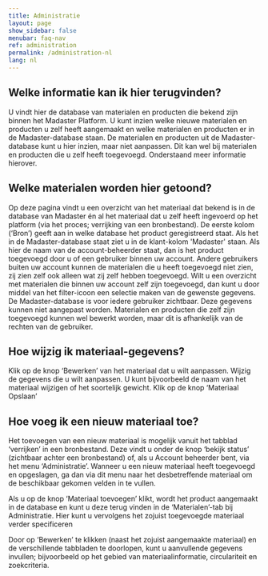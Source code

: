 ```yaml
---
title: Administratie
layout: page
show_sidebar: false
menubar: faq-nav
ref: administration
permalink: /administration-nl
lang: nl
---
```


## Welke informatie kan ik hier terugvinden?
U vindt hier de database van materialen en producten die bekend zijn binnen het Madaster Platform. U kunt inzien welke nieuwe materialen en producten u zelf heeft aangemaakt en welke materialen en producten er in de Madaster-database staan. De materialen en producten uit de Madaster-database kunt u hier inzien, maar niet aanpassen. Dit kan wel bij materialen en producten die u zelf heeft toegevoegd. Onderstaand meer informatie hierover.

## Welke materialen worden hier getoond?
Op deze pagina vindt u een overzicht van het materiaal dat bekend is in de database van Madaster én al het materiaal dat u zelf heeft ingevoerd op het platform (via het proces; verrijking van een bronbestand). De eerste kolom (‘Bron’) geeft aan in welke database het product geregistreerd staat. Als het in de Madaster-database staat ziet u in de klant-kolom 'Madaster' staan. Als hier de naam van de account-beheerder staat, dan is het product toegevoegd door u of een gebruiker binnen uw account. Andere gebruikers buiten uw account kunnen de materialen die u heeft toegevoegd niet zien, zij zien zelf ook alleen wat zij zelf hebben toegevoegd. Wilt u een overzicht met materialen die binnen uw account zelf zijn toegevoegd, dan kunt u door middel van het filter-icoon een selectie maken van de gewenste gegevens. De Madaster-database is voor iedere gebruiker zichtbaar. Deze gegevens kunnen niet aangepast worden. Materialen en producten die zelf zijn toegevoegd kunnen wel bewerkt worden, maar dit is afhankelijk van de rechten van de gebruiker.

## Hoe wijzig ik materiaal-gegevens?
Klik op de knop ‘Bewerken’ van het materiaal dat u wilt aanpassen.
Wijzig de gegevens die u wilt aanpassen. U kunt bijvoorbeeld de naam van het materiaal wijzigen of het soortelijk gewicht.
Klik op de knop ‘Materiaal Opslaan’

## Hoe voeg ik een nieuw materiaal toe?
Het toevoegen van een nieuw materiaal is mogelijk vanuit het tabblad ‘verrijken’ in een bronbestand. Deze vindt u onder de knop ‘bekijk status’ (zichtbaar achter een bronbestand) of, als u Account beheerder bent, via het menu ‘Administratie’. Wanneer u een nieuw materiaal heeft toegevoegd en opgeslagen, ga dan via dit menu naar het desbetreffende materiaal om de beschikbaar gekomen velden in te vullen.

Als u op de knop ‘Materiaal toevoegen’ klikt, wordt het product aangemaakt in de database en kunt u deze terug vinden in de ‘Materialen’-tab bij Administratie. Hier kunt u vervolgens het zojuist toegevoegde materiaal verder specificeren

Door op ‘Bewerken’ te klikken (naast het zojuist aangemaakte materiaal) en de verschillende tabbladen te doorlopen, kunt u aanvullende gegevens invullen; bijvoorbeeld op het gebied van materiaalinformatie, circulariteit en zoekcriteria.